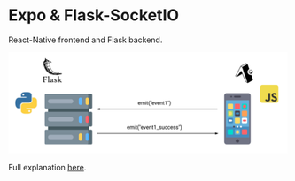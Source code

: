 # Expo & Flask-SocketIO
React-Native frontend and Flask backend.

![Demonstration](https://github.com/bvechiato/expo-flask-socketio/blob/main/server_client_communications.png)

Full explanation [here](https://medium.com/@beatriznakamuravechiato/expo-flask-socketio-b968bac5d0a9).
